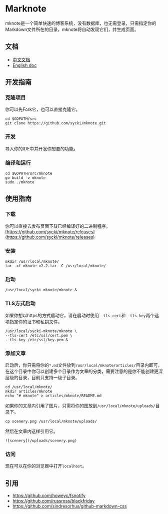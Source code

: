 # Marknote
mknote是一个简单快速的博客系统，没有数据库，也无需登录，只需指定你的Markdown文件所在的目录，mknote将自动发现它们，并生成页面。

## 文档
* [中文文档](https://github.com/sycki/mknote/blob/master/README-CH.md)
* [English doc](https://github.com/sycki/mknote)

## 开发指南
### 克隆项目
你可以先Fork它，也可以直接克隆它。
```
cd $GOPATH/src
git clone https://github.com/sycki/mknote.git
```

### 开发
导入你的IDE中并开发你想要的功能。

### 编译和运行
```
cd $GOPATH/src/mknote
go build -v mknote
sudo ./mknote
```

## 使用指南
### 下载
你可以直接去发布页面下载已经编译好的二进制程序。
[https://github.com/sycki/mknote/releases](https://github.com/sycki/mknote/releases)

### 安装
```
mkdir /usr/local/mknote/
tar -xf mknote-v2.2.tar -C /usr/local/mknote/
```

### 启动
```
/usr/local/sycki-mknote/mknote &
```

### TLS方式启动
如果你想以https的方式启动它，请在启动时使用`--tls-cert`和`--tls-key`两个选项指定你的证书和私钥文件。
```
/usr/local/sycki-mknote/mknote \
--tls-cert /etc/ssl/cert.pem \
--tls-key /etc/ssl/key.pem &
```

### 添加文章
启动后，你只需将你的`*.md`文件放到`/usr/local/mknote/articles/`目录内即可，在这个目录中你可以创建多个目录作为文章的分类，需要注意的是你不能创建更深层级的目录，目前只支持一级子目录。
```
cd /usr/local/mknote/
mkdir articles/mknote
echo "# mknote" > articles/mknote/README.md
```

如果你的文章内引用了图片，只需将你的图放到`/usr/local/mknote/uploads/`目录下。
```
cp scenery.png /usr/local/mknote/uploads/
```

然后在文章内这样引用它。
```
![scenery](/uploads/scenery.png)
```

### 访问
现在可以在你的浏览器中打开`localhost`。

## 引用
* https://github.com/howeyc/fsnotify
* https://github.com/russross/blackfriday
* https://github.com/sindresorhus/github-markdown-css
